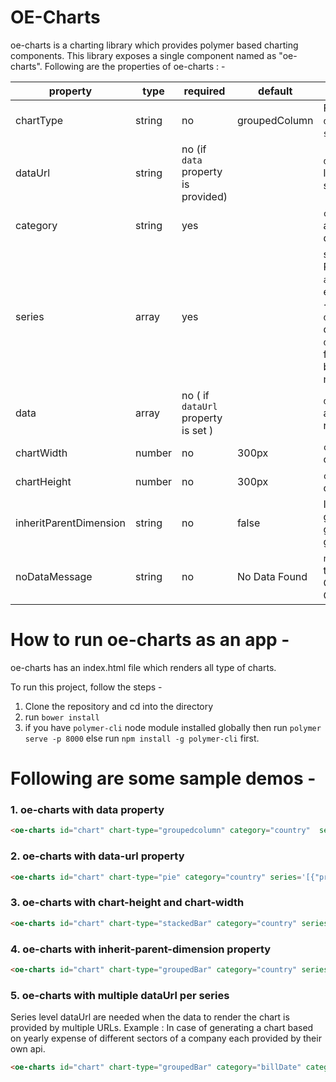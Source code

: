 # OE-Charts

oe-charts is a charting library which provides polymer based charting components. This library exposes a single component named as "oe-charts". Following are the properties of oe-charts : - 

property |type | required | default| description
-|-|-|-|-
chartType | string| no | groupedColumn| Following are the supported chartTypes  - `area`, `line`, `pie`, `donut`, `groupedcolumn`, `groupedbar`, `stackedcolumn`, `stackedbar`,`bubble`. 
dataUrl |  string|no (if `data` property is provided) | |`dataUrl` should be passed incase the data for the chart is linked with any end point url. Like `/api/ChartData`.  This url is supposed to provide data in a format of array.
category |  string|yes ||`category` property is used to define the x-axis in chart. It accepts a property name from the individual element of from data.
series | array |yes || series accepts an array where each element is an object. Properties of each element can be any among `property` , `aggregation`, `color` ,`dataUrl` and `categoryId`. A sample series element can be as - ```{"property":"age","aggregation":"sum","color":"#f5f5f5"}```. `dataUrl` is provided when the data to be fetched is from a different URL for each series. `categoryId` provided along with `dataUrl` helps to specify the category field for the data fetched from the respective `dataUrl`. Aggregation value can be `sum`, `count`  or `average`. Charts can be of multiple series. So multiple values can be provided via array.
data |  array| no ( if `dataUrl` property is set ) | | `data` property is required to render the data. it should be an array of objects.  If `dataUrl` property is set then `data` is not required. 
chartWidth | number| no | 300px|`chartWidth` can be provided to set the width of the container of the chart.
chartHeight | number|no | 300px| `chartHeight` can be provided to set the height of the container of the chart.
inheritParentDimension |  string| no | false | It can be set to true in case of chart container is supposed to get the dimension on its parent container. If this property is given and if the parent is resized, in that case the chart will get redrawn occupying the new dimension.
noDataMessage | string| no | No Data Found |`noDataMessage` for the chart is an empty state message, when there is no data. The message is displayed as Category/Series Not Found, incase there is data but Category or series data  does not exist 
  

# How to run oe-charts as an app - 

oe-charts has an index.html file which renders all type of charts.

To run this project, follow the steps - 
1. Clone the repository and cd into the directory
2. run `bower install`
3. if you have `polymer-cli` node module installed globally then run `polymer serve -p 8000` else run `npm install -g polymer-cli` first.

# Following are some sample demos  - 

### 1. oe-charts with data property

``` html
<oe-charts id="chart" chart-type="groupedcolumn" category="country"  series='[{"property":"population","aggregation":"sum","color":"red"},{"property":"area","aggregation":"sum","color":"green"}]' data='[{"country":"USA","state":"california","population":288950.4078628451,"area":976257.3366356717},{"country":"USA","state":"florida","population":739066.8476955806,"area":597380.4224191846},{"country":"USA","state":"alaska","population":29323.139490312176,"area":123479.56945088212},{"country":"USA","state":"texas","population":353004.1292396642,"area":98773.49371218936},{"country":"india","state":"mumbai","population":537506.6114266327,"area":582206.1173899507},{"country":"india","state":"delhi","population":667620.5530462395,"area":347218.18391567696}]'></oe-charts>
```
### 2. oe-charts with data-url property

``` html
<oe-charts id="chart" chart-type="pie" category="country" series='[{"property":"population","aggregation":"sum","color":"red"},{"property":"area","aggregation":"sum","color":"green"}]' data-url="/data.json"></oe-charts>
```

### 3. oe-charts with chart-height and chart-width

``` html
<oe-charts id="chart" chart-type="stackedBar" category="country" series='[{"property":"population","aggregation":"sum","color":"red"},{"property":"area","aggregation":"sum","color":"green"}]' data-url="/data.json" chart-height="600" chart-width="800"></oe-charts>
```

### 4. oe-charts with inherit-parent-dimension property
``` html
<oe-charts id="chart" chart-type="groupedBar" category="country" series='[{"property":"population","aggregation":"sum","color":"red"},{"property":"area","aggregation":"sum","color":"green"}]' data-url="/data.json" inherit-parent-dimension></oe-charts>
```

### 5. oe-charts with multiple dataUrl per series

Series level dataUrl are needed when the data to render the chart is provided by multiple URLs.
Example : In case of generating a chart based on yearly expense of different sectors of a company each provided by their own api.

``` html
<oe-charts id="chart" chart-type="groupedBar" category="billDate" category-aggregator="year" series='[{"property":"travelExpense","aggregation":"sum","color":"red","dataUrl":"/api/transportInvoices"},{"property":"stationaryExpense","aggregation":"sum","color":"green","dataUrl":"/api/stationaryInvoices"}]'></oe-charts>
```


